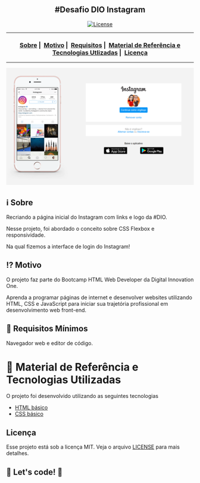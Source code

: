 <h2 align="center">#Desafio DIO Instagram</h2>

<p align="center">
  <a href="LICENSE">
    <img alt="License" src="https://img.shields.io/badge/license-MIT-%23F8952D">
  </a>
</p>

___

<h3 align="center">
  <a href="#information_source-sobre">Sobre</a>&nbsp;|&nbsp;
  <a href="#interrobang-motivo">Motivo</a>&nbsp;|&nbsp;
  <a href="#seedling-requisitos-mínimos">Requisitos</a>&nbsp;|&nbsp;
  <a href="#rocket-tecnologias-utilizadas">Material de Referência e Tecnologias Utlizadas</a>&nbsp;|&nbsp;
  <a href="#licença">Licença</a>
</h3>

___

<p align="center">
  <img src="./img/instagram-perfil.png" max-width="800">
</p>

## :information_source: Sobre

Recriando a página inicial do Instagram com links e logo da #DIO.

Nesse projeto, foi abordado o conceito sobre CSS Flexbox e responsividade.

Na qual fizemos a interface de login do Instagram! 

## :interrobang: Motivo

O projeto faz parte do Bootcamp HTML Web Developer da Digital Innovation One.

Aprenda a programar páginas de internet e desenvolver websites utilizando HTML, CSS e JavaScript para iniciar sua trajetória profissional em desenvolvimento web front-end.


## :seedling: Requisitos Mínimos

Navegador web e editor de código.

# :rocket: Material de Referência e Tecnologias Utilizadas

O projeto foi desenvolvido utilizando as seguintes tecnologias

* [HTML básico](https://www.w3schools.com/html/)
* [CSS básico](https://developer.mozilla.org/pt-BR/docs/Web/CSS)

## Licença 

Esse projeto está sob a licença MIT. Veja o arquivo [LICENSE](LICENSE) para mais detalhes.

## 🚀 Let's code! 🚀
